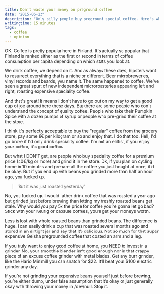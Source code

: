 ```yaml
---
title: Don't waste your money on preground coffee
date: "2015-06-22"
description: "Only silly people buy preground special coffee. Here's why."
writingtime: 15 minutes
tags:
  - coffee
  - opinion
---
```


OK. Coffee is pretty popular here in Finland. It's actually so popular that Finland is ranked either as the first or second in terms of coffee consumption per capita depending on which stats you look at.

We drink coffee, we depend on it. And as always these days, hipsters want to resurrect everything that is a niche or different. Beer microbreweries, vinyl records and beards, you name it. The same happened to coffee. We've seen a great spurt of new independent microroasteries appearing left and right, roasting expensive speciality coffee.

And that's great! It means I don't have to go out on my way to get a good cup of joe around here these days. But there are some people who don't understand the concept of quality coffee. People who take their Pumpkin Spice with a dozen pumps of syrup or people who pre-grind their coffee at the store.

I think it's perfectly acceptable to buy the "regular" coffee from the grocery store, pay some 8€ per kilogram or so and enjoy that. I do that too. Hell, I'd go broke if I'd only drink speciality coffee. I'm not an eliltist, if you enjoy your coffee, it's good coffee.

But what I DON'T get, are people who buy speciality coffee for a premium price (40€/kg or more) and grind it in the store. Ok, if you plan on cycling home in 10 minutes and prepare all the coffee you just bought at once, it’d be okay. But if you end up with beans you grinded more than half an hour ago, you fucked up.

>‘But it was just roasted yesterday’

No, you fucked up. I would rather drink coffee that was roasted a year ago but grinded just before brewing than letting my freshly roasted beans get stale. Why would you pay 5x the price for coffee you’re gonna let go bad? Stick with your Keurig or capsule coffees, you’ll get your moneys worth.

Less is lost with whole roasted beans than grinded beans. The difference is huge. I can easily drink a cup that was roasted several months ago and stored in an airtight jar and say that it’s delicious. Not so much for that super expensive Geisha pregrounded coffee that costed an arm and a leg.

If you truly want to enjoy good coffee at home, you NEED to invest in a grinder. No, your smoothie blender isn’t good enough nor is that crappy piece of an excuse coffee grinder with metal blades. Get any burr grinder, like the Hario Minimill you can snatch for $22. It’ll beat your $100 electric grinder any day.

If you’re not grinding your expensive beans yourself just before brewing, you’re either dumb, under false assumption that it’s okay or just generally okay with throwing your money in /dev/null. Stop it.